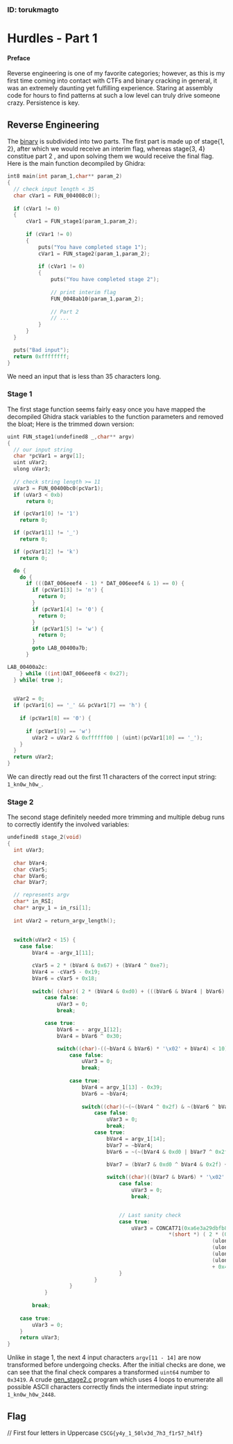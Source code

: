 ### ID: torukmagto

# Hurdles - Part 1
#### Preface
Reverse engineering is one of my favorite categories; however, as this is my first time coming into contact with CTFs and binary cracking in general, it was an extremely daunting yet fulfilling experience. Staring at assembly code for hours to find patterns at such a low level can truly drive someone crazy. Persistence is key.



## Reverse Engineering
The [binary](./challenge-files/hurdles) 
is subdivided into two parts. The first part is made up of stage{1, 2},
after which we would receive an interim flag, whereas stage{3, 4} constitue part 2 
, and upon solving them we would receive the final flag. Here is the 
main function decompiled by Ghidra:
```c
int8 main(int param_1,char** param_2)
{
  // check input length < 35 
  char cVar1 = FUN_004008c0();
  
  if (cVar1 != 0)
  {
      cVar1 = FUN_stage1(param_1,param_2);
      
      if (cVar1 != 0)
      {
          puts("You have completed stage 1");
          cVar1 = FUN_stage2(param_1,param_2);
      
          if (cVar1 != 0)
          {
              puts("You have completed stage 2");
          
              // print interim flag
              FUN_0048ab10(param_1,param_2);
          
              // Part 2
              // ...
          }
      }
  }

  puts("Bad input");
  return 0xffffffff;
}
```

We need an input that is less than 35 characters long.

### Stage 1

The first stage function seems fairly easy once you have mapped the decompiled Ghidra stack
variables to the function parameters and removed the bloat; Here is the trimmed down version:
```c
uint FUN_stage1(undefined8 _,char** argv)
{
  // our input string
  char *pcVar1 = argv[1];
  uint uVar2;
  ulong uVar3;
  
  // check string length >= 11 
  uVar3 = FUN_00400bc0(pcVar1);
  if (uVar3 < 0xb) 
      return 0;

  if (pcVar1[0] != '1')
    return 0;

  if (pcVar1[1] != '_')
    return 0;

  if (pcVar1[2] != 'k')
    return 0;

  do {
    do {
      if (((DAT_006eeef4 - 1) * DAT_006eeef4 & 1) == 0) {
        if (pcVar1[3] != 'n') {
          return 0;
        }
        if (pcVar1[4] != '0') {
          return 0;
        }
        if (pcVar1[5] != 'w') {
          return 0;
        }
        goto LAB_00400a7b;
      }

LAB_00400a2c:
    } while ((int)DAT_006eeef8 < 0x27);
  } while( true );

  
  uVar2 = 0;
  if (pcVar1[6] == '_' && pcVar1[7] == 'h') {
    
    if (pcVar1[8] == '0') {
      
      if (pcVar1[9] == 'w')
        uVar2 = uVar2 & 0xffffff00 | (uint)(pcVar1[10] == '_');
    }
  }
  return uVar2;
}
```

We can directly read out the first 11 characters of the correct 
input string: `1_kn0w_h0w_`.


### Stage 2
The second stage definitely needed more trimming and multiple debug runs
to correctly identify the involved variables:
```c
undefined8 stage_2(void)
{
  int uVar3;
  
  char bVar4;
  char cVar5;
  char bVar6;
  char bVar7;

  // represents argv
  char* in_RSI;
  char* argv_1 = in_rsi[1];
  
  int uVar2 = return_argv_length();
  
  
  switch(uVar2 < 15) {
    case false:
        bVar4 = -argv_1[11];

        cVar5 = 2 * (bVar4 & 0x67) + (bVar4 ^ 0xe7);
        bVar4 = -cVar5 - 0x19;
        bVar6 = cVar5 + 0x18;
        
        switch( (char)( 2 * (bVar4 & 0xd0) + (((bVar6 & bVar4 | bVar6) ^ bVar4) & 0xd0 ^ bVar4)) < 10 ) {
            case false:
                uVar3 = 0;
                break;

            case true:
                bVar6 = - argv_1[12];
                bVar4 = bVar6 ^ 0x30;

                switch((char)-((~bVar4 & bVar6) * '\x02' + bVar4) < 10) {
                    case false:
                        uVar3 = 0;
                        break;
                    
                    case true:
                        bVar4 = argv_1[13] - 0x39;
                        bVar6 = ~bVar4;
                        
                        switch((char)(~(~(bVar4 ^ 0x2f) & ~(bVar6 ^ bVar4 ^ 0x2f) | bVar6) * 2 + (bVar4 & 0x2f | bVar6 & 0xd0) + 0x39) < 10) {
                            case false:
                                uVar3 = 0;
                                break;
                            case true:
                                bVar4 = argv_1[14];
                                bVar7 = ~bVar4;
                                bVar6 = ~(~(bVar4 & 0xd0 | bVar7 ^ 0x2f) | bVar7 & (bVar7 ^ 0x2f) | bVar4 & 0x2f) * '\x02';

                                bVar7 = (bVar7 & 0xd0 ^ bVar4 & 0x2f) + 0x5f;
          
                                switch((char)((bVar7 & bVar6) * '\x02' + (bVar7 ^ bVar6) + 0xa1) < 10) {
                                    case false:
                                        uVar3 = 0;
                                        break;


                                    // Last sanity check
                                    case true:
                                        uVar3 = CONCAT71(0xa6e3a29dbfb830,
                                                    *(short *) ( 2 * (0x2c8e2eb120231781 + 
                                                                  (ulong) argv_1[11] * 1000 + 
                                                                  (ulong) argv_1[12] * 100 +
                                                                  (ulong) argv_1[13] * 10 + 
                                                                  (ulong)argv_1[14])  
                                                                  + 0x48b7c0) == 0x3419);
                                    }
                            }
                    }
            }
        
        break;
  
    case true:
        uVar3 = 0;
    }
    return uVar3;
}
```

Unlike in stage 1, the next 4 input characters `argv[11 - 14]` are now transformed before undergoing checks.
After the initial checks are done, we can see that the final check compares a transformed `uint64` number
to `0x3419`. A crude [gen_stage2.c](./gen_stage2.c) program which uses 4 loops to enumerate
all possible ASCII characters correctly finds the intermediate input string: `1_kn0w_h0w_2448`.

## Flag
// First four letters in Uppercase
``CSCG{y4y_1_50lv3d_7h3_f1r57_h4lf}``
